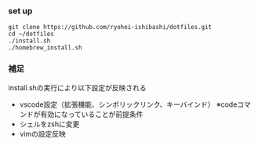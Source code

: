 ### set up

```
git clone https://github.com/ryohei-ishibashi/dotfiles.git
cd ~/dotfiles
./install.sh
./homebrew_install.sh
```

### 補足
install.shの実行により以下設定が反映される
- vscode設定（拡張機能、シンボリックリンク、キーバインド）
※codeコマンドが有効になっていることが前提条件
- シェルをzshに変更
- vimの設定反映



